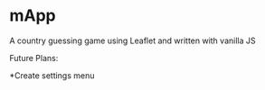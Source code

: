 # mApp
A country guessing game using Leaflet and written with vanilla JS

Future Plans:

*Create settings menu
